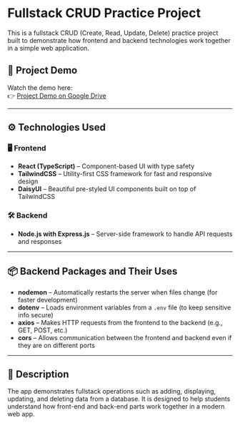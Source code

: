 # Fullstack CRUD Practice Project

This is a fullstack CRUD (Create, Read, Update, Delete) practice project built to demonstrate how frontend and backend technologies work together in a simple web application.

## 🔗 Project Demo

Watch the demo here:  
👉 [Project Demo on Google Drive](https://drive.google.com/file/d/1zeRXLrZmq0R8QVAeo6BbnscedV87HTPh/view?usp=sharing)

---

## ⚙️ Technologies Used

### 🖥️ Frontend
- **React (TypeScript)** – Component-based UI with type safety
- **TailwindCSS** – Utility-first CSS framework for fast and responsive design
- **DaisyUI** – Beautiful pre-styled UI components built on top of TailwindCSS

### 🛠️ Backend
- **Node.js with Express.js** – Server-side framework to handle API requests and responses

---

## 📦 Backend Packages and Their Uses

- **nodemon** – Automatically restarts the server when files change (for faster development)
- **dotenv** – Loads environment variables from a `.env` file (to keep sensitive info secure)
- **axios** – Makes HTTP requests from the frontend to the backend (e.g., GET, POST, etc.)
- **cors** – Allows communication between the frontend and backend even if they are on different ports

---

## 📝 Description

The app demonstrates fullstack operations such as adding, displaying, updating, and deleting data from a database. It is designed to help students understand how front-end and back-end parts work together in a modern web app.

